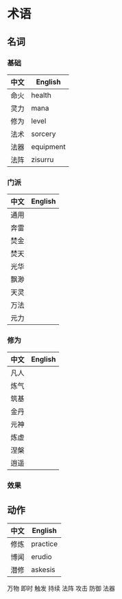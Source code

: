 # 术语

## 名词

### 基础

| 中文 | English   |
| ---- | --------- |
| 命火 | health    |
| 灵力 | mana      |
| 修为 | level     |
| 法术 | sorcery   |
| 法器 | equipment |
| 法阵 | zisurru   |

### 门派

| 中文 | English |
| ---- | ------- |
| 通用 |         |
| 奔雷 |         |
| 焚金 |         |
| 焚天 |         |
| 光华 |         |
| 飘渺 |         |
| 天灵 |         |
| 万法 |         |
| 元力 |         |

### 修为

| 中文 | English |
| ---- | ------- |
| 凡人 |         |
| 炼气 |         |
| 筑基 |         |
| 金丹 |         |
| 元神 |         |
| 炼虚 |         |
| 涅槃 |         |
| 逍遥 |         |

### 效果

## 动作

| 中文 | English  |
| ---- | -------- |
| 修炼 | practice |
| 博闻 | erudio   |
| 潜修 | askesis  |

万物
即时
触发
持续
法阵
攻击
防御
法器